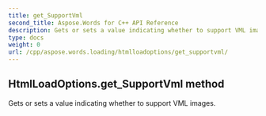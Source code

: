 ```yaml
---
title: get_SupportVml
second_title: Aspose.Words for C++ API Reference
description: Gets or sets a value indicating whether to support VML images. 
type: docs
weight: 0
url: /cpp/aspose.words.loading/htmlloadoptions/get_supportvml/
---
```

## HtmlLoadOptions.get_SupportVml method


Gets or sets a value indicating whether to support VML images. 

